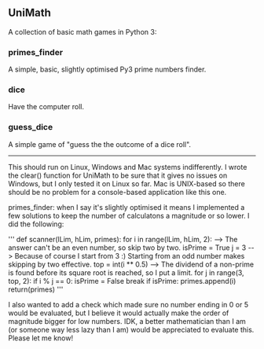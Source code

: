 ## UniMath
A collection of basic math games in Python 3:

### primes_finder

A simple, basic, slightly optimised Py3 prime numbers finder. 

### dice

Have the computer roll. 

### guess_dice

A simple game of "guess the the outcome of a dice roll".

*************************************************************

This should run on Linux, Windows and Mac systems indifferently. I wrote the clear() function for UniMath to be sure that it gives no issues on Windows, but I only tested it on Linux so far. Mac is UNIX-based so there should be no problem for a console-based application like this one.

primes_finder: when I say it's slightly optimised it means I implemented a few solutions to keep the number of calculatons a magnitude or so lower.
I did the following:

'''
def scanner(lLim, hLim, primes):
	for i in range(lLim, hLim, 2): --> The answer can't be an even number, so skip two by two.
		isPrime = True
		j = 3 --> Because of course I start from 3 :) Starting from an odd number makes skipping by two effective.
		top = int(i ** 0.5) --> The dividend of a non-prime is found before its square root is reached, so I put a limit.
		for j in range(3, top, 2):
			if i % j == 0:
				isPrime = False
				break
		if isPrime:
			primes.append(i)
	return(primes)
  '''
  
  I also wanted to add a check which made sure no number ending in 0 or 5 would be evaluated, but I believe it would actually make the order of magnitude bigger for low numbers. IDK, a better mathematician than I am (or someone way less lazy than I am) would be appreciated to evaluate this. Please let me know!
  
  
